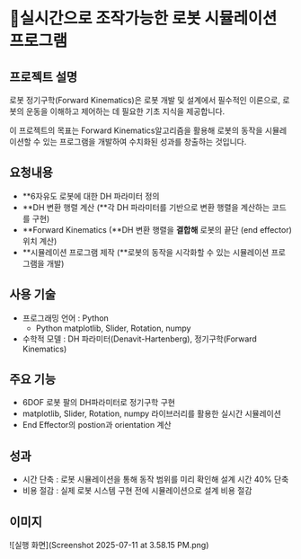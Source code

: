 # 🦾실시간으로 조작가능한 로봇 시뮬레이션 프로그램

## 프로젝트 설명

로봇 정기구학(Forward Kinematics)은 로봇 개발 및 설계에서 필수적인 이론으로, 로봇의 운동을 이해하고 제어하는 데 필요한 기초 지식을 제공합니다.  

이 프로젝트의 목표는 Forward Kinematics알고리즘을 활용해  로봇의 동작을 시뮬레이션할 수 있는 프로그램을 개발하여 수치화된 성과를 창출하는 것입니다.

## 요청내용

- **6자유도 로봇에 대한 DH 파라미터 정의
- **DH 변환 행렬 계산 (**각 DH 파라미터를 기반으로 변환 행렬을 계산하는 코드를 구현)
- **Forward Kinematics (**DH 변환 행렬을 **결합해** 로봇의 끝단 (end effector) 위치 계산)
- **시뮬레이션 프로그램 제작 (**로봇의 동작을 시각화할 수 있는 시뮬레이션 프로그램을 개발)

## 사용 기술

- 프로그래밍 언어 : Python
  - Python matplotlib, Slider, Rotation, numpy
- 수학적 모델 : DH 파라미터(Denavit-Hartenberg), 정기구학(Forward Kinematics)

## 주요 기능

- 6DOF 로봇 팔의 DH파라미터로 정기구학 구현
- matplotlib, Slider, Rotation, numpy 라이브러리를 활용한 실시간 시뮬레이션
- End Effector의 postion과 orientation 계산

## 성과

- 시간 단축 : 로봇 시뮬레이션을 통해 동작 범위를 미리 확인해 설계 시간 40% 단축
- 비용 절감 : 실제 로봇 시스템 구현 전에 시뮬레이션으로 설계 비용 절감

## 이미지

![실행 화면](Screenshot 2025-07-11 at 3.58.15 PM.png)
